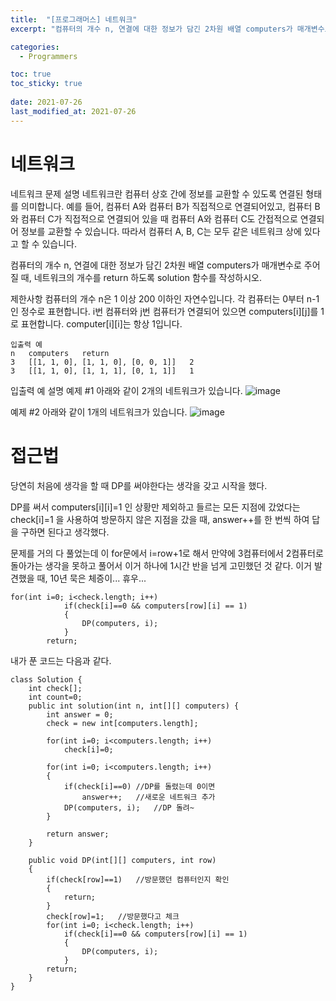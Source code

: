 ```yaml
---
title:  "[프로그래머스] 네트워크"
excerpt: "컴퓨터의 개수 n, 연결에 대한 정보가 담긴 2차원 배열 computers가 매개변수로 주어질 때, 네트워크의 개수를 return 하도록 solution 함수를 작성하시오."

categories:
  - Programmers

toc: true
toc_sticky: true
 
date: 2021-07-26
last_modified_at: 2021-07-26
---
```


# 네트워크

네트워크
문제 설명
네트워크란 컴퓨터 상호 간에 정보를 교환할 수 있도록 연결된 형태를 의미합니다. 예를 들어, 컴퓨터 A와 컴퓨터 B가 직접적으로 연결되어있고, 컴퓨터 B와 컴퓨터 C가 직접적으로 연결되어 있을 때 컴퓨터 A와 컴퓨터 C도 간접적으로 연결되어 정보를 교환할 수 있습니다. 따라서 컴퓨터 A, B, C는 모두 같은 네트워크 상에 있다고 할 수 있습니다.

컴퓨터의 개수 n, 연결에 대한 정보가 담긴 2차원 배열 computers가 매개변수로 주어질 때, 네트워크의 개수를 return 하도록 solution 함수를 작성하시오.

제한사항
컴퓨터의 개수 n은 1 이상 200 이하인 자연수입니다.
각 컴퓨터는 0부터 n-1인 정수로 표현합니다.
i번 컴퓨터와 j번 컴퓨터가 연결되어 있으면 computers[i][j]를 1로 표현합니다.
computer[i][i]는 항상 1입니다.

    입출력 예
    n	computers	return
    3	[[1, 1, 0], [1, 1, 0], [0, 0, 1]]	2
    3	[[1, 1, 0], [1, 1, 1], [0, 1, 1]]	1

입출력 예 설명
예제 #1
아래와 같이 2개의 네트워크가 있습니다.
![image](https://user-images.githubusercontent.com/64392631/126938690-ce4b5533-b877-4432-8df5-827c729bdb6b.png)

예제 #2
아래와 같이 1개의 네트워크가 있습니다.
![image](https://user-images.githubusercontent.com/64392631/126938707-c40469bd-22b8-4419-9916-43cd0e399690.png)

# 접근법
당연히 처음에 생각을 할 때 DP를 써야한다는 생각을 갖고 시작을 했다.

DP를 써서 computers[i][i]=1 인 상황만 제외하고 들르는 모든 지점에 갔었다는 check[i]=1 을 사용하여 방문하지 않은 지점을 갔을 때, answer++를 한 번씩 하여 답을 구하면 된다고 생각했다.


문제를 거의 다 풀었는데 이 for문에서 i=row+1로 해서 만약에 3컴퓨터에서 2컴퓨터로 돌아가는 생각을 못하고 풀어서 이거 하나에 1시간 반을 넘게 고민했던 것 같다. 이거 발견했을 때, 10년 묵은 체증이... 휴우...


    for(int i=0; i<check.length; i++)
                if(check[i]==0 && computers[row][i] == 1)
                {
                    DP(computers, i);
                }
            return;

내가 푼 코드는 다음과 같다.


    class Solution {
        int check[];
        int count=0;
        public int solution(int n, int[][] computers) {
            int answer = 0;
            check = new int[computers.length];
            
            for(int i=0; i<computers.length; i++)
                check[i]=0;
            
            for(int i=0; i<computers.length; i++)
            {
                if(check[i]==0) //DP를 돌렸는데 0이면
                    answer++;   //새로운 네트워크 추가
                DP(computers, i);   //DP 돌려~
            }
            
            return answer;
        }
        
        public void DP(int[][] computers, int row)
        {
            if(check[row]==1)   //방문했던 컴퓨터인지 확인
            {
                return;
            }
            check[row]=1;   //방문했다고 체크
            for(int i=0; i<check.length; i++)
                if(check[i]==0 && computers[row][i] == 1)
                {
                    DP(computers, i);
                }
            return;
        }
    }

